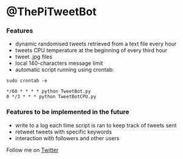 # @ThePiTweetBot

### Features

- dynamic randomised tweets retrieved from a text file every hour
- tweets CPU temperature at the beginning of every third hour
- tweet .jpg files
- local 140-characters message limit
- automatic script running using crontab:
```
sudo crontab -e

*/60 * * * * python TweetBot.py
0 */3 * * * python TweetBotCPU.py
```

### Features to be implemented in the future
- write to a log each time script is ran to keep track of tweets sent
- retweet tweets with specific keywords
- interaction with followers and other users

Follow me on [Twitter](https://twitter.com/ThePiTweetBot)

